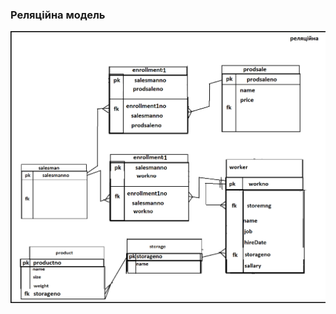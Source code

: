 ### Реляційна модель

![](https://github.com/OP-NC-EduCentre/ovdiy/blob/1-tasks-of-laboratory-work-1/1.2%20RelationDBSchema/Ovdiy_ReL.png)
